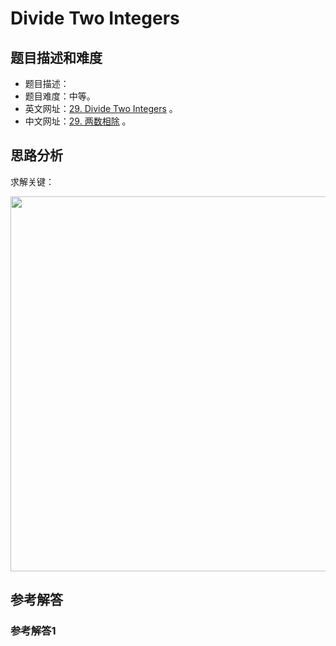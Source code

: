 # Divide Two Integers

## 题目描述和难度
+ 题目描述：
+ 题目难度：中等。
+ 英文网址：[29. Divide Two Integers](https://leetcode.com/problems/divide-two-integers/description/)  。
+ 中文网址：[29. 两数相除](https://leetcode-cn.com/problems/divide-two-integers/description/)  。
## 思路分析
求解关键：

<img src="https://liweiwei1419.github.io/images/leetcode-solution/" width="600">

## 参考解答
### 参考解答1

```java

```